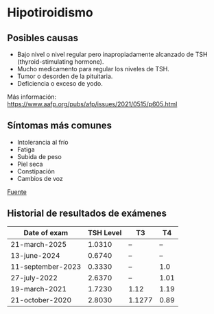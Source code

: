 # Hipotiroidismo

## Posibles causas

* Bajo nivel o nivel regular pero inapropiadamente alcanzado de TSH (thyroid-stimulating hormone).
* Mucho medicamento para regular los niveles de TSH.
* Tumor o desorden de la pituitaria.
* Deficiencia o exceso de yodo. 

Más información: https://www.aafp.org/pubs/afp/issues/2021/0515/p605.html

## Síntomas más comunes

* Intolerancia al frío
* Fatiga
* Subida de peso
* Piel seca
* Constipación
* Cambios de voz

[Fuente](https://www-aafp-org.translate.goog/pubs/afp/issues/2021/0515/p605.html?_x_tr_sl=en&_x_tr_tl=es&_x_tr_hl=en&_x_tr_pto=wapp)

## Historial de resultados de exámenes

| Date of exam | TSH Level | T3 | T4 |
| --- | --- | --- | --- |
| 21-march-2025 | 1.0310 | – | – |
| 13-june-2024 | 0.6740 | – | – |
| 11-september-2023| 0.3330 | – | 1.0 |
| 27-july-2022 | 2.6370 | – | 1.01 |
| 19-march-2021 | 1.7230 | 1.12 | 1.19 |
| 21-october-2020 | 2.8030 | 1.1277 | 0.89 |
